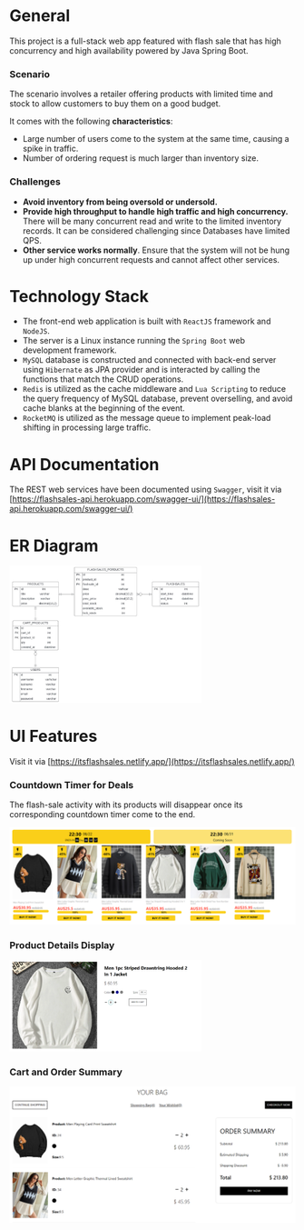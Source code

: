 # General

This project is a full-stack web app featured with flash sale that has high concurrency and high availability powered by Java Spring Boot.

### Scenario

The scenario involves a retailer offering products with limited time and stock to allow customers to buy them on a good budget.

It comes with the following **characteristics**:

- Large number of users come to the system at the same time, causing a spike in traffic.
- Number of ordering request is much larger than inventory size.

### Challenges

- **Avoid inventory from being oversold or undersold.**
- **Provide high throughput to handle high traffic and high concurrency.** There will be many concurrent read and write to the limited inventory records. It can be considered challenging since Databases have limited QPS. 
- **Other service works normally**. Ensure that the system will not be hung up under high concurrent requests and cannot affect other services.



# Technology Stack

- The front-end web application is built with `ReactJS` framework and `NodeJS`.
- The server is a Linux instance running the `Spring Boot` web development framework.
- `MySQL` database is constructed and connected with back-end server using `Hibernate` as JPA provider and is interacted by calling the functions that match the CRUD operations.
- `Redis` is utilized as the cache middleware and `Lua Scripting` to reduce the query frequency of MySQL database, prevent overselling, and avoid cache blanks at the beginning of the event.
- `RocketMQ` is utilized as the message queue to implement peak-load shifting in processing large traffic.



# API Documentation

The REST web services have been documented using `Swagger`, visit it via [https://flashsales-api.herokuapp.com/swagger-ui/](https://flashsales-api.herokuapp.com/swagger-ui/)



# ER Diagram

<img src="database_design.jpg" alt="database_design" style="zoom: 33%;" />



# UI Features

Visit it via [https://itsflashsales.netlify.app/](https://itsflashsales.netlify.app/)

### Countdown Timer for Deals

The flash-sale activity with its products will disappear once its corresponding countdown timer come to the end.

<img src="image-20220824010929106.png" alt="image-20220824010929106" style="zoom: 80%;" />





### Product Details Display

<img src="image-20220824010148579.png" alt="image-20220824010148579" style="zoom:33%;" />





### Cart and Order Summary

<img src="image-20220824010256715.png" alt="image-20220824010256715" style="zoom: 50%;" />
